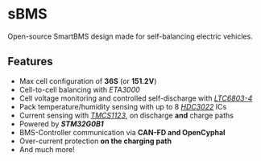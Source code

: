 # sBMS

Open-source SmartBMS design made for self-balancing electric vehicles.

## Features

- Max cell configuration of **36S** (or **151.2V**)
- Cell-to-cell balancing with _ETA3000_
- Cell voltage monitoring and controlled self-discharge with [_LTC6803-4_](https://www.analog.com/media/en/technical-documentation/data-sheets/680324fa.pdf)
- Pack temperature/humidity sensing with up to 8 [_HDC3022_](https://www.ti.com/lit/ds/symlink/hdc3022.pdf) ICs
- Current sensing with [_TMCS1123_](https://www.ti.com/lit/ds/symlink/tmcs1123.pdf), on discharge **and** charge paths
- Powered by **_STM32G0B1_**
- BMS-Controller communication via **CAN-FD and OpenCyphal**
- Over-current protection **on the charging path** 
- And much more!
